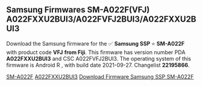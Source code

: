 <h2>Samsung Firmwares SM-A022F(VFJ) A022FXXU2BUI3/A022FVFJ2BUI3/A022FXXU2BUI3</h2>
Download the Samsung firmware for the ✅ <strong>Samsung SSP </strong> ⭐ <strong>SM-A022F</strong> with product code <strong>VFJ</strong> <strong> from Fiji</strong>. This firmware has version number PDA <strong>A022FXXU2BUI3</strong> and CSC A022FVFJ2BUI3. The operating system of this firmware is Android R , with build date 2021-09-27. Changelist <strong>22195866</strong>.


[SM-A022F](https://samfirm.shop/samsung/model/SM-A022F)
[A022FXXU2BUI3](https://samfirm.shop/samsung/pda/A022FXXU2BUI3)
[Download Firmware Samsung SSP SM-A022F](https://samfirm.shop/samsung/firmware/459921)
